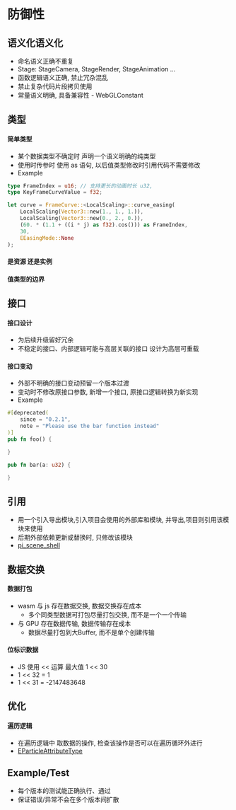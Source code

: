 
# 防御性

## 语义化语义化

* 命名语义正确不重复
* Stage: StageCamera, StageRender, StageAnimation ...
* 函数逻辑语义正确, 禁止冗杂混乱
* 禁止复杂代码片段拷贝使用
* 常量语义明确, 具备兼容性 - WebGLConstant

## 类型

#### 简单类型

* 某个数据类型不确定时 声明一个语义明确的纯类型
* 使用时传参时 使用 as 语句, 以后值类型修改时引用代码不需要修改
* Example
```rust
type FrameIndex = u16; // 支持更长的动画时长 u32,
type KeyFrameCurveValue = f32;
```
```rust
let curve = FrameCurve::<LocalScaling>::curve_easing(
    LocalScaling(Vector3::new(1., 1., 1.)),
    LocalScaling(Vector3::new(0., 2., 0.)),
    (60. * (1.1 + ((i * j) as f32).cos())) as FrameIndex,
    30,
    EEasingMode::None
);
```

#### 是资源 还是实例

#### 值类型的边界


## 接口

#### 接口设计

* 为后续升级留好冗余
* 不稳定的接口、内部逻辑可能与高层关联的接口 设计为高层可重载

#### 接口变动

* 外部不明确的接口变动预留一个版本过渡
* 变动时不修改原接口参数, 新增一个接口, 原接口逻辑转换为新实现
* Example
```rust
#[deprecated(
    since = "0.2.1",
    note = "Please use the bar function instead"
)]
pub fn foo() {

}

pub fn bar(a: u32) {

}
```

## 引用

* 用一个引入导出模块,引入项目会使用的外部库和模块, 并导出,项目则引用该模块来使用
* 后期外部依赖更新或替换时, 只修改该模块
* [pi_scene_shell](../../crates/pi_scene_shell/src/prelude.rs)

## 数据交换

#### 数据打包
* wasm 与 js 存在数据交换, 数据交换存在成本
  * 多个同类型数据可打包尽量打包交换, 而不是一个一个传输
* 与 GPU 存在数据传输, 数据传输存在成本
  * 数据尽量打包到大Buffer, 而不是单个创建传输

#### 位标识数据
* JS 使用 << 运算 最大值 1 << 30
* 1 << 32 = 1
* 1 << 31 = -2147483648

## 优化

#### 遍历逻辑
* 在遍历逻辑中 取数据的操作, 检查该操作是否可以在遍历循环外进行
* [EParticleAttributeType](../../crates/particle_system/src/system.rs)

## Example/Test

* 每个版本的测试能正确执行、通过
* 保证错误/异常不会在多个版本间扩散
